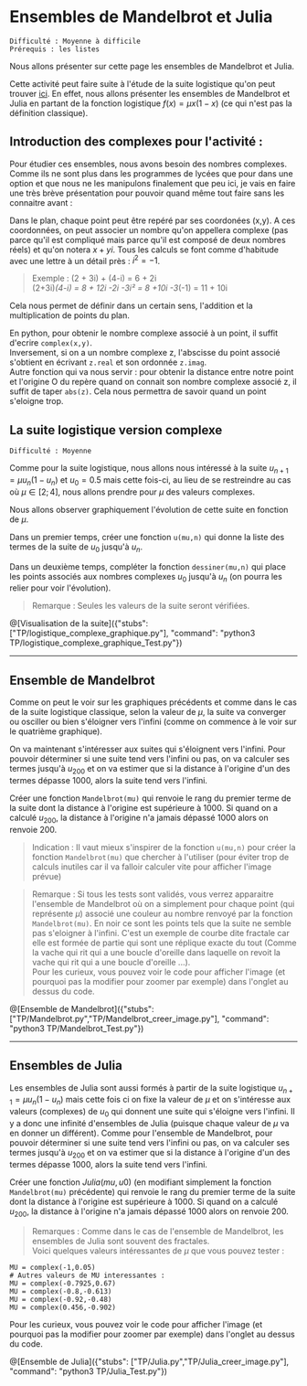 # Ensembles de Mandelbrot et Julia
`Difficulté : Moyenne à difficile`  
`Prérequis : les listes`

Nous allons présenter sur cette page les ensembles de Mandelbrot et Julia. 

Cette activité peut faire suite à l'étude de la suite logistique qu'on peut trouver [ici](https://tech.io/playgrounds/17176/recueil-dexercices-pour-apprendre-python-au-lycee/suite-logistique-et-chaos). En effet, nous allons présenter les ensembles de Mandelbrot et Julia en partant de la fonction logistique $`f(x)=\mu x(1-x)`$ (ce qui n'est pas la définition classique).

## Introduction des complexes pour l'activité :

Pour étudier ces ensembles, nous avons besoin des nombres complexes. Comme ils ne sont plus dans les programmes de lycées que pour dans une option et que nous ne les manipulons finalement que peu ici, je vais en faire une très brève présentation pour pouvoir quand même tout faire sans les connaitre avant :

Dans le plan, chaque point peut être repéré par ses coordonées (x,y). A ces coordonnées, on peut associer un nombre qu'on appellera complexe (pas parce qu'il est compliqué mais parce qu'il est composé de deux nombres réels) et qu'on notera $`x + yi`$. Tous les calculs se font comme d'habitude avec une lettre à un détail près : $`i^2 = -1`$.

> Exemple : (2 + 3i) + (4-i) = 6 + 2i  
(2+3i)*(4-i) = 8 + 12i -2i -3i² = 8 +10i -3*(-1) = 11 + 10i

Cela nous permet de définir dans un certain sens, l'addition et la multiplication de points du plan.

En python, pour obtenir le nombre complexe associé à un point, il suffit d'ecrire `complex(x,y)`.  
Inversement, si on a un nombre complexe z, l'abscisse du point associé s'obtient en écrivant `z.real` et son ordonnée `z.imag`.  
Autre fonction qui va nous servir : pour obtenir la distance entre notre point et l'origine O du repère quand on connait son nombre complexe associé z, il suffit de taper `abs(z)`. Cela nous permettra de savoir quand un point s'eloigne trop.


## La suite logistique version complexe
`Difficulté : Moyenne`

Comme pour la suite logistique, nous allons nous intéressé à la suite $`u_{n+1} = \mu u_n(1-u_n)`$ et $`u_0=0.5`$ mais cette fois-ci, au lieu de se restreindre au cas où $`\mu\in [2;4]`$, nous allons prendre pour $`\mu`$ des valeurs complexes.

Nous allons observer graphiquement l'évolution de cette suite en fonction de $`\mu`$.

Dans un premier temps, créer une fonction `u(mu,n)` qui donne la liste des termes de la suite de $`u_0`$ jusqu'à $`u_n`$.

Dans un deuxième temps, compléter la fonction `dessiner(mu,n)` qui place les points associés aux nombres complexes $`u_0`$ jusqu'à $`u_n`$ (on pourra les relier pour voir l'évolution).

> Remarque : Seules les valeurs de la suite seront vérifiées.

@[Visualisation de la suite]({"stubs": ["TP/logistique_complexe_graphique.py"], "command": "python3 TP/logistique_complexe_graphique_Test.py"})

---

## Ensemble de Mandelbrot

Comme on peut le voir sur les graphiques précédents et comme dans le cas de la suite logistique classique, selon la valeur de $`\mu`$, la suite va converger ou osciller ou bien s'éloigner vers l'infini (comme on commence à le voir sur le quatrième graphique).

On va maintenant s'intéresser aux suites qui s'éloignent vers l'infini. Pour pouvoir déterminer si une suite tend vers l'infini ou pas, on va calculer ses termes jusqu'à $`u_{200}`$ et on va estimer que si la distance à l'origine d'un des termes dépasse 1000, alors la suite tend vers l'infini.

Créer une fonction `Mandelbrot(mu)` qui renvoie le rang du premier terme de la suite dont la distance à l'origine est supérieure à 1000. Si quand on a calculé $`u_{200}`$, la distance à l'origine n'a jamais dépassé 1000 alors on renvoie 200. 

> Indication : Il vaut mieux s'inspirer de la fonction `u(mu,n)` pour créer la fonction `Mandelbrot(mu)` que chercher à l'utiliser (pour éviter trop de calculs inutiles car il va falloir calculer vite pour afficher l'image prévue)

> Remarque : Si tous les tests sont validés, vous verrez apparaitre l'ensemble de Mandelbrot où on a simplement pour chaque point (qui représente $`\mu`$) associé une couleur au nombre renvoyé par la fonction `Mandelbrot(mu)`. En noir ce sont les points tels que la suite ne semble pas s'eloigner à l'infini. C'est un exemple de courbe dite fractale car elle est formée de partie qui sont une réplique exacte du tout (Comme la vache qui rit qui a une boucle d'oreille dans laquelle on revoit la vache qui rit qui a une boucle d'oreille ...).  
Pour les curieux, vous pouvez voir le code pour afficher l'image (et pourquoi pas la modifier pour zoomer par exemple) dans l'onglet au dessus du code.

@[Ensemble de Mandelbrot]({"stubs": ["TP/Mandelbrot.py","TP/Mandelbrot_creer_image.py"], "command": "python3 TP/Mandelbrot_Test.py"})

---

## Ensembles de Julia

Les ensembles de Julia sont aussi formés à partir de la suite logistique $`u_{n+1} = \mu u_n(1-u_n)`$ mais cette fois ci on fixe la valeur de $`\mu`$ et on s'intéresse aux valeurs (complexes) de $`u_0`$ qui donnent une suite qui s'éloigne vers l'infini. Il y a donc une infinité d'ensembles de Julia (puisque chaque valeur de $`\mu`$ va en donner un différent). Comme pour l'ensemble de Mandelbrot, pour pouvoir déterminer si une suite tend vers l'infini ou pas, on va calculer ses termes jusqu'à $`u_{200}`$ et on va estimer que si la distance à l'origine d'un des termes dépasse 1000, alors la suite tend vers l'infini.

Créer une fonction $`Julia(mu,u0)`$ (en modifiant simplement la fonction `Mandelbrot(mu)` précédente) qui renvoie le rang du premier terme de la suite dont la distance à l'origine est supérieure à 1000. Si quand on a calculé $`u_{200}`$, la distance à l'origine n'a jamais dépassé 1000 alors on renvoie 200. 

> Remarques : Comme dans le cas de l'ensemble de Mandelbrot, les ensembles de Julia sont souvent des fractales.  
Voici quelques valeurs intéressantes de $`\mu`$ que vous pouvez tester :  
```
MU = complex(-1,0.05)
# Autres valeurs de MU interessantes :
MU = complex(-0.7925,0.67)
MU = complex(-0.8,-0.613)
MU = complex(-0.92,-0.48)
MU = complex(0.456,-0.902)
```  
Pour les curieux, vous pouvez voir le code pour afficher l'image (et pourquoi pas la modifier pour zoomer par exemple) dans l'onglet au dessus du code.

@[Ensemble de Julia]({"stubs": ["TP/Julia.py","TP/Julia_creer_image.py"], "command": "python3 TP/Julia_Test.py"})

